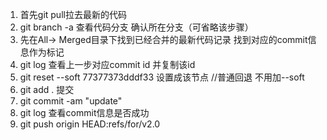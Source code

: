 1. 首先git pull拉去最新的代码
2. git branch -a 查看代码分支 确认所在分支（可省略该步骤）
3. 先在All-> Merged目录下找到已经合并的最新代码记录 找到对应的commit信息作为标记 
4. git log 查看上一步对应commit id 并复制该id
5. git reset --soft 77377373dddf33  设置成该节点 //普通回退 不用加--soft
6. git add . 提交
7. git commit -am "update"
8. git log 查看commit信息是否成功
9. git push origin HEAD:refs/for/v2.0 

